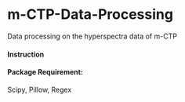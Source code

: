 # m-CTP-Data-Processing
Data processing on the hyperspectra data of m-CTP

#### Instruction

#### Package Requirement:
Scipy, Pillow, Regex
